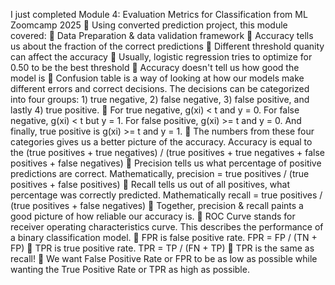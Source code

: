 I just completed Module 4: Evaluation Metrics for Classification from ML Zoomcamp 2025 :tada:
Using converted prediction project, this module covered:
:small_orange_diamond: Data Preparation & data validation framework
:small_orange_diamond: Accuracy tells us about the fraction of the correct predictions
:small_orange_diamond: Different threshold quanity can affect the accuracy
:small_orange_diamond: Usually, logistic regression tries to optimize for 0.50 to be the best threshold
:small_orange_diamond: Accuracy doesn't tell us how good the model is
:small_orange_diamond: Confusion table is a way of looking at how our models make different errors and correct decisions. The decisions can be categorized into four groups: 1) true negative, 2) false negative, 3) false positive, and lastly 4) true positive.
:small_orange_diamond: For true negative, g(xi) < t and y = 0. For false negative, g(xi) < t but y = 1. For false positive, g(xi) >= t and y = 0. And finally, true positive is g(xi) >= t and y = 1.
:small_orange_diamond: The numbers from these four categories gives us a better picture of the accuracy. Accuracy is equal to the (true positives + true negatives) / (true positives + true negatives + false positives + false negatives)
:small_orange_diamond: Precision tells us what percentage of positive predictions are correct. Mathematically, precision = true positives / (true positives + false positives)
:small_orange_diamond: Recall tells us out of all positives, what percentage was correctly predicted. Mathematically recall = true positives / (true positives + false negatives)
:small_orange_diamond: Together, precision & recall paints a good picture of how reliable our accuracy is.
:small_orange_diamond: ROC Curve stands for receiver operating characteristics curve. This describes the performance of a binary classification model.
:small_orange_diamond: FPR is false positive rate. FPR = FP / (TN + FP)
:small_orange_diamond: TPR is true positive rate. TPR = TP / (FN + TP)
:small_orange_diamond: TPR is the same as recall!
:small_orange_diamond: We want False Positive Rate or FPR to be as low as possible while wanting the True Positive Rate or TPR as high as possible.